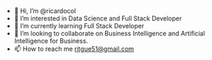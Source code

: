 - 👋 Hi, I’m @ricardocol
- 👀 I’m interested in Data Science and Full Stack Developer
- 🌱 I’m currently learning Full Stack Developer
- 💞️ I’m looking to collaborate on Business Intelligence and Artificial Intelligence for Business.
- 📫 How to reach me ritgue51@gmail.com

<!---
ricardocol/ricardocol is a ✨ special ✨ repository because its `README.md` (this file) appears on your GitHub profile.
You can click the Preview link to take a look at your changes.
--->
